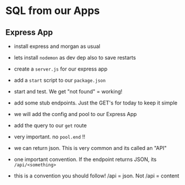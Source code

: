 # SQL from our Apps

## Express App

- install express and morgan as usual
- lets install `nodemon` as dev dep also to save restarts
- create a `server.js` for our express app
- add a `start` script to our `package.json`
- start and test.  We get "not found" = working!

- add some stub endpoints.  Just the GET's for today to keep it simple
- we will add the config and pool to our Express App
- add the query to our `get` route
- very important.  no `pool.end` !!

- we can return json. This is very common and its called an "API"
- one important convention.  If the endpoint returns JSON, its `/api/<something>`
- this is a convention you should follow!  /api = json.  Not /api = content